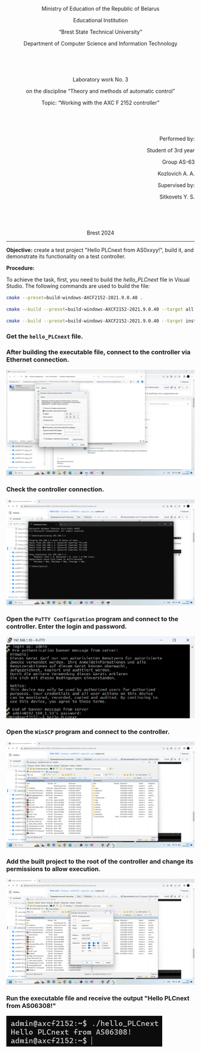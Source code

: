 <p align="center">Ministry of Education of the Republic of Belarus</p>
<p align="center">Educational Institution</p>
<p align="center">“Brest State Technical University”</p>
<p align="center">Department of Computer Science and Information Technology</p>
<br><br><br>
<p align="center">Laboratory work No. 3</p>
<p align="center">on the discipline “Theory and methods of automatic control”</p>
<p align="center">Topic: “Working with the AXC F 2152 controller”</p>
<br><br><br>
<p align="right">Performed by:</p>
<p align="right">Student of 3rd year</p>
<p align="right">Group AS-63</p>
<p align="right">Kozlovich A. A.</p>
<p align="right">Supervised by:</p>
<p align="right">Sitkovets Y. S.</p>
<br><br><br>
<p align="center">Brest 2024</p>

---
<p> <strong>Objective:</strong> create a test project "Hello PLCnext from AS0xxyy!", build it, and demonstrate its functionality on a test controller.</p>

<p> <strong>Procedure:</strong> </p>
<p>To achieve the task, first, you need to build the <em>hello_PLCnext</em> file in Visual Studio. The following commands are used to build the file:</p>

 ``` bash
cmake --preset=build-windows-AXCF2152-2021.9.0.40 .
```

 ``` bash
cmake --build --preset=build-windows-AXCF2152-2021.9.0.40 --target all .
```

 ``` bash
cmake --build --preset=build-windows-AXCF2152-2021.9.0.40 --target install .
```

### Get the `hello_PLCnext` file.

### After building the executable file, connect to the controller via Ethernet connection.

![](../img/conect.png)

### Check the controller connection.

![](../img/chekConect.png)

### Open the `PuTTY Configuration` program and connect to the controller. Enter the login and password.

![](../img/log.png)

### Open the `WinSCP` program and connect to the controller.

![](../img/scp.png)

### Add the built project to the root of the controller and change its permissions to allow execution.

![](../img/file.png)

### Run the executable file and receive the output "Hello PLCnext from AS06308!"

![](../img/work.png)
